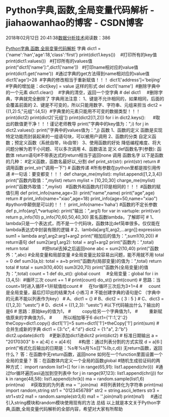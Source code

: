 
# Python字典,函数,全局变量代码解析 - jiahaowanhao的博客 - CSDN博客


2018年02月12日 20:41:38[数据分析技术](https://me.csdn.net/jiahaowanhao)阅读数：386


[Python字典,函数,全局变量代码解析](http://cda.pinggu.org/view/24718.html)
字典
dict1 = {'name':'han','age':18,'class':'first'}
print(dict1.keys())    \#打印所有的key值
print(dict1.values())   \#打印所有的values值
print("dict1['name']:",dict1['name'])   \#打印name相对应的value值
print(dict1.get('name'))  \#通过字典的get方法得到name相对应的value值
dict1['age']=28  \#字典的修改相当于重新赋值！！！
dict1['address']='beijing'  \#字典的增加是：dict[key] = value 这样的形式
del dict1['name']  \#删除字典中的一个元素
dict1.clear()    \#字典的清空，返回一个空字典
\# del dict1     \#删除字典，字典就完全删除了
字典用法注意：
1、键是不允许相同的，如果相同，后面的会覆盖前面的
2、键是不可变的，所以只能用数字、字符串、元组来担当
dict2 = {(1,2):5,"元组":(4,5)}  \#字典里的元素只能用不可变的数据类型！！！
print(dict2)
print(dict2['元组'])
print(dict2[(1,2)])
for i in dict2.keys():      \#取出的数值更干净！！！谨记老师教导
print("字典中的key值为：",i)
for j in dict2.values():
print("字典中的values值为：",j)
函数
1、函数的定义
函数是实现特定功能而封装起来的一组语句块，可以被用户调用
2、函数的分类
自定义函数；预定义函数（系统自带，lib自带）
3、使用函数的好处
降低编程难度、将大问题分解为若干小问题、可以多次调用
4、函数语法
定义
def函数名字(参数):
函数体
return语句\#不带表达式的return相当于返回none
调用
函数名字
以下是函数的几种：
\#定义函数，函数名最好以_分割
def print_str(str):
print(str)
return
\# 调用函数
print_str("调用一下")
\# 函数传递
\#所有参数在python里都是按引用传递
\#一句话：要变都变！！！
def charge_me(mylist):
mylist.append([1,2,3,4])
print("函数内取值：",mylist)
return
mylist = [10,20,30]
charge_me(mylist)
print("函数外取值：",mylist)   \#函数外和函数内打印是相同的！！！
\#函数的赋值引用
def print_info(name,age=3):
print("name",name)
print("age",age)
return
\# print_info(name="xiao",age=18)
print_info(age=50,name="xiao")    \#python中颠倒是可以的！！！
print_info(name='haha')
\#函数的不定长参数
def p_info(arg1,*vartuple):
print("输出：",arg1)
for var in vartuple:
print(var)
return
p_info(10)
p_info(70,60,50,40,30)
匿名函数lambda，了解即可
\# 1、lambda只是一个表达式，而不是一个代码块，函数体比def简单很多。仅仅能在lambda表达式中封装有限的逻辑
\# 2、lambda[arg1[,arg2,...argn]]:expression
sum1 = lambda arg1,arg2:arg1+arg2
print("相加后的值为：",sum1(10,20))
\# return语句
def sum2(arg1,arg2):
total = arg1+arg2
print("函数内：",total)
return total           \#把total去掉之后返回none
abc = sum2(10,40)
print("函数外：",abc)
\#全局变量和局部变量
\#全局变量比较容易出问题，能不用就不用
total = 0
def sum3(a,b):
total = a+b
print("函数内(局部变量)的值为：",total)
return total
\# total = sum3(10,400)
sum3(20,70)
print("函数外(全局变量)的值为：",total)
count = 1
def do_st():
global count     \#全局变量：global
for i in (3,4,5):  \#循环三次
count += 1
\# print(count)
do_st()
print(count)
\# 思路：当count=1时进入循环+1并赋值给count
\#     在for循环三次后为3+1=4
\#     count是全局变量，最后打印出的结果为4
小练习
\# 不能创建字典的语句是C （字典中的元素不能以列表作为key）
\# A、dict1 = {}
\# B、dict2 = { 3 : 5 }
\# C、dict3 = {[1,2,3]: “uestc”}
\# D、dict4 = {(1,2,3): “uestc”}
\#以下代码输出什么？输出的是6
\# 思路：原始key的值为1，
\# 　　 copy给另一个字典值为1，
\# 　　 重新赋值原来的字典值为5，
\# 　　 所以相加等于6
dict1={'1':1,'2':2}
theCopy=dict1.copy()
dict1['1']=5
sum=dict1['1']+theCopy['1']
print(sum)
\# 合并生成新的字典
dict1 = {3:"c", 4:"d"}
dict2 = {1:"a", 2:"b"}
dict2.update(dict1)    \#更新添加dict1进dict2
print(dict2)
\# 标准日期输出
a = "20170303"
b = a[:4]
c = a[4:6]      \#构思：通过列表分割的方式实现
d = a[6:]
print("格式化后输出的日期是：%s年%s月%s日"%(b,c,d))
无return函数，返回什么？
答：在函数中无return函数，返回none
如何在一个function里面设置一个全局的变量？
答：在函数体内定义一个全局的函数global
\#随机生成验证码的两种方式：
import random
list1=[]
for i in range(65,91):
list1.append(chr(i))  \#通过for循环遍历asii追加到空列表中
for j in range(97,123):
list1.append(chr(j))
for k in range(48,58):
list1.append(chr(k))
ma = random.sample(list1,6)
print(ma)     \#获取到的为列表
ma = ''.join(ma)  \#将列表转化为字符串
print(ma)
import random,string
str1 = "0123456789"
str2 = string.ascii_letters
str3 = str1+str2
ma1 = random.sample(str3,6)
ma1 = ''.join(ma1)
print(ma1)     \#通过引入string模块和random模块使用现有的方法
总结
以上就是本文关于Python字典,函数,全局变量代码解析的全部内容，希望对大家有所帮助

